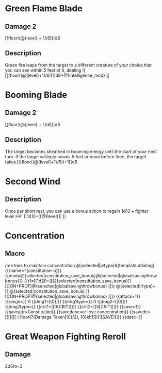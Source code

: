 # Green Flame Blade
## Damage 2
[[floor((@{level} + 1)/6)]]d8

## Description
Green fire leaps from the target to a different creature of your choice that you can see within 5 feet of it, dealing [[ [[(floor((@{level}+1)/6))]]d8+@{intelligence_mod} ]]

# Booming Blade
## Damage 2
[[floor((@{level} + 1)/6)]]d8
## Description
The target becomes sheathed in booming energy until the start of your next turn. If the target willingly moves 5 feet or more before then, the target takes [[(floor((@{level}+1)/6))+1]]d8

# Second Wind
## Description
Once per short rest, you can use a bonus action to regain 1d10 + fighter level HP: [[1d10+[[@{level}]] ]]

# Concentration
## Macro
/me tries to maintain concentration
@{selected|wtype}&{template:atkdmg} {{rname=^{constitution-u}}} {{mod=@{selected|constitution_save_bonus}@{selected|globalsavingthrowbonus}}} {{r1=[[1d20+[[@{selected|constitution_save_bonus}]][CON+PROF]@{selected|globalsavingthrowbonus} ]]}} @{selected|rtype}+[[ @{selected|constitution_save_bonus} ]][CON+PROF]@{selected|globalsavingthrowbonus} ]]}} {{attack=1}} {{range=}} 0 {{dmg1=[[0]]}} {{dmg1type=}} 0 {{dmg2=[[0]]}} {{dmg2type=}} {{crit1=[[0[CRIT]]]}} {{crit2=[[0[CRIT]]]}} {{save=1}} {{saveattr=Constitution}} {{savedesc=or lose concentration}} {{savedc=[[[[([[ { floor(?{Damage Taken|10}/2), 10}kh1]])]][SAVE]]]}} {{desc=}}

# Great Weapon Fighting Reroll
## Damage 
2d6ro<2
